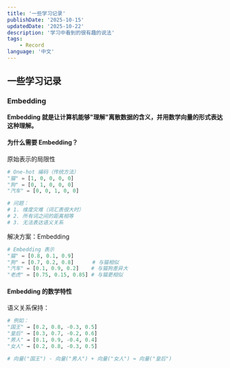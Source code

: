 ```yaml
---
title: '一些学习记录'
publishDate: '2025-10-15'
updatedDate: '2025-10-22'
description: '学习中看到的很有趣的说法'
tags:
    - Record
language: '中文'
---
```


## 一些学习记录

### Embedding

**Embedding 就是让计算机能够"理解"离散数据的含义，并用数学向量的形式表达这种理解。**

#### 为什么需要 Embedding？

原始表示的局限性

```python
# One-hot 编码（传统方法）
"猫" = [1, 0, 0, 0, 0]
"狗" = [0, 1, 0, 0, 0] 
"汽车" = [0, 0, 1, 0, 0]

# 问题：
# 1. 维度灾难（词汇表很大时）
# 2. 所有词之间的距离相等
# 3. 无法表达语义关系
```

解决方案：Embedding

```python
# Embedding 表示
"猫" = [0.8, 0.1, 0.9]
"狗" = [0.7, 0.2, 0.8]      # 与猫相似
"汽车" = [0.1, 0.9, 0.2]    # 与猫狗差异大
"老虎" = [0.75, 0.15, 0.85] # 与猫更相似
```

#### Embedding 的数学特性

语义关系保持：

```python
# 例如：
"国王" → [0.2, 0.8, -0.3, 0.5]
"皇后" → [0.3, 0.7, -0.2, 0.6]
"男人" → [0.1, 0.9, -0.4, 0.4]
"女人" → [0.2, 0.8, -0.3, 0.5]

# 向量("国王") - 向量("男人") + 向量("女人") ≈ 向量("皇后")
```











